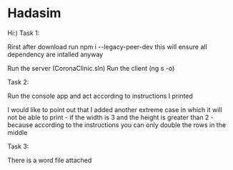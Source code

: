 # Hadasim

Hi:)
Task 1:

Rirst after download run npm i --legacy-peer-dev
this will ensure all dependency are intalled anyway

Run the server (CoronaClinic.sln)
Run the client (ng s -o)

Task 2:

Run the console app and act according to instructions I printed

I would like to point out that I added another extreme case in which it will not be able to print - 
if the width is 3 and the height is greater than 2 - because according to the instructions you can only double the rows in the middle

Task 3:

 There is a word file attached
